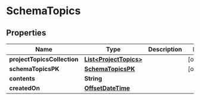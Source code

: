 # SchemaTopics

## Properties
Name | Type | Description | Notes
------------ | ------------- | ------------- | -------------
**projectTopicsCollection** | [**List&lt;ProjectTopics&gt;**](ProjectTopics.md) |  |  [optional]
**schemaTopicsPK** | [**SchemaTopicsPK**](SchemaTopicsPK.md) |  |  [optional]
**contents** | **String** |  | 
**createdOn** | [**OffsetDateTime**](OffsetDateTime.md) |  | 
